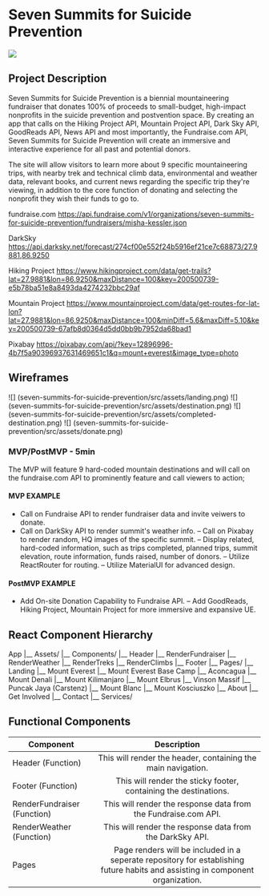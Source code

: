 # Seven Summits for Suicide Prevention

![](https://i.giphy.com/media/fXgKfzV4aaHQI/source.gif)

## Project Description

Seven Summits for Suicide Prevention is a biennial mountaineering fundraiser that donates 100% of proceeds to small-budget, high-impact nonprofits in the suicide prevention and postvention space. By creating an app that calls on the Hiking Project API, Mountain Project API, Dark Sky API, GoodReads API, News API and most importantly, the Fundraise.com API, Seven Summits for Suicide Prevention will create an immersive and interactive experience for all past and potential donors.

The site will allow visitors to learn more about 9 specific mountaineering trips, with nearby trek and technical climb data, environmental and weather data, relevant books, and current news regarding the specific trip they're viewing, in addition to the core function of donating and selecting the nonprofit they wish their funds to go to.


fundraise.com https://api.fundraise.com/v1/organizations/seven-summits-for-suicide-prevention/fundraisers/misha-kessler.json

DarkSky https://api.darksky.net/forecast/274cf00e552f24b5916ef21ce7c68873/27.9881,86.9250

Hiking Project https://www.hikingproject.com/data/get-trails?lat=27.9881&lon=86.9250&maxDistance=100&key=200500739-e5b78ba51e8a8493da4274232bbc29af

Mountain Project https://www.mountainproject.com/data/get-routes-for-lat-lon?lat=27.9881&lon=86.9250&maxDistance=100&minDiff=5.6&maxDiff=5.10&key=200500739-67afb8d0364d5dd0bb9b7952da68bad1

Pixabay https://pixabay.com/api/?key=12896996-4b7f5a90396937631469651c1&q=mount+everest&image_type=photo

## Wireframes

![] (seven-summits-for-suicide-prevention/src/assets/landing.png)
![] (seven-summits-for-suicide-prevention/src/assets/destination.png)
![] (seven-summits-for-suicide-prevention/src/assets/completed-destination.png)
![] (seven-summits-for-suicide-prevention/src/assets/donate.png)

### MVP/PostMVP - 5min

The MVP will feature 9 hard-coded mountain destinations and will call on the fundraise.com API to prominently feature and call viewers to action; 

#### MVP EXAMPLE
- Call on Fundraise API to render fundraiser data and invite veiwers to donate.
- Call on DarkSky API to render summit's weather info.
– Call on Pixabay to render random, HQ images of the specific summit.
– Display related, hard-coded information, such as trips completed, planned trips, summit elevation, route information, funds raised, number of donors.
– Utilize ReactRouter for routing.
– Utilize MaterialUI for advanced design.

#### PostMVP EXAMPLE

- Add On-site Donation Capability to Fundraise API. 
– Add GoodReads, Hiking Project, Mountain Project for more immersive and expansive UE.

## React Component Hierarchy

App
|__ Assets/
|__ Components/
      |__ Header
      |__ RenderFundraiser
      |__ RenderWeather
      |__ RenderTreks
      |__ RenderClimbs
      |__ Footer
|__ Pages/
      |__ Landing
            |__ Mount Everest
            |__ Mount Everest Base Camp
            |__ Aconcagua
            |__ Mount Denali
            |__ Mount Kilimanjaro
            |__ Mount Elbrus
            |__ Vinson Massif
            |__ Puncak Jaya (Carstenz)
            |__ Mount Blanc
            |__ Mount Kosciuszko
      |__ About
            |__ Get Involved
      |__ Contact
|__ Services/


## Functional Components

| Component | Description | 
| --- | :---: |  
| Header (Function) | This will render the header, containing the main navigation. | 
| Footer (Function) | This will render the sticky footer, containing the destinations. | 
| RenderFundraiser (Function) | This will render the response data from the Fundraise.com API. | 
| RenderWeather (Function) | This will render the response data from the DarkSky API. |
| Pages | Page renders will be included in a seperate repository for establishing future habits and assisting in component organization. | 


<!-- ## Time Frames
Time frames are also key in the development cycle.  You have limited time to code all phases of the game.  Your estimates can then be used to evalute game possibilities based on time needed and the actual time you have before game must be submitted. It's always best to pad the time by a few hours so that you account for the unknown so add and additional hour or two to each component to play it safe. Also, put a gif at the top of your Readme before you pitch, and you'll get a panda prize.

| Component | Priority | Estimated Time | Time Invetsted | Actual Time |
| --- | :---: |  :---: | :---: | :---: |


## Helper Functions
Helper functions should be generic enought that they can be reused in other applications. Use this section to document all helper functions that fall into this category.

## Additional Libraries
 MaterialUI
 React Router DOM

## Code Snippet
Use this section to include a brief code snippet of functionality that you are proud of an a brief description  

## Issues and Resolutions
 Use this section to list of all major issues encountered and their resolution.  -->